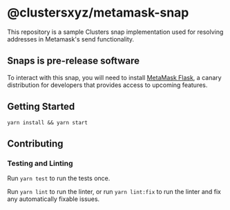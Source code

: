 # @clustersxyz/metamask-snap

This repository is a sample Clusters snap implementation used for resolving addresses in Metamask's send functionality.

## Snaps is pre-release software

To interact with this snap, you will need to install [MetaMask Flask](https://metamask.io/flask/),
a canary distribution for developers that provides access to upcoming features.

## Getting Started

```shell
yarn install && yarn start
```

## Contributing

### Testing and Linting

Run `yarn test` to run the tests once.

Run `yarn lint` to run the linter, or run `yarn lint:fix` to run the linter and
fix any automatically fixable issues.